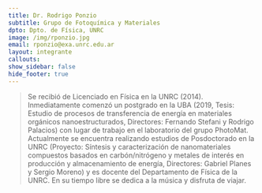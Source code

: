 ```yaml
---
title: Dr. Rodrigo Ponzio
subtitle: Grupo de Fotoquímica y Materiales
dpto: Dpto. de Física, UNRC
image: /img/rponzio.jpg 
email: rponzio@exa.unrc.edu.ar
layout: integrante 
callouts:
show_sidebar: false
hide_footer: true
---
```


> Se recibió de Licenciado en Física en la UNRC (2014). Inmediatamente comenzó un postgrado en la UBA (2019, Tesis: Estudio de procesos de transferencia de energía en materiales orgánicos nanoestructurados, Directores: Fernando Stefani y Rodrigo Palacios) con lugar de trabajo en el laboratorio del grupo PhotoMat. Actualmente se encuentra realizando estudios de Posdoctorado en la UNRC (Proyecto: Síntesis y caracterización de nanomateriales compuestos basados en carbón/nitrógeno y metales de interés en producción y almacenamiento de energía, Directores: Gabriel Planes y Sergio Moreno) y es docente del Departamento de Física de la UNRC. En su tiempo libre se dedica a la música y disfruta de viajar.